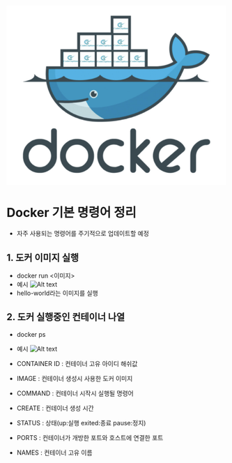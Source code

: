 ![Alt text](image.png)

# Docker 기본 명령어 정리
- 자주 사용되는 명령어를 주기적으로 업데이트할 예정

## 1. 도커 이미지 실행
- docker run <이미지>
- 예시
![Alt text](<스크린샷 2024-01-30 오전 12.59.42.png>)
- hello-world라는 이미지를 실행

## 2. 도커 실행중인 컨테이너 나열
- docker ps
- 예시
![Alt text](<스크린샷 2024-01-30 오전 1.02.18.png>)

- CONTAINER ID : 컨테이너 고유 아이디 해쉬값
- IMAGE : 컨테이너 생성시 사용한 도커 이미지
- COMMAND : 컨테이너 시작시 실행될 명령어
- CREATE : 컨테이너 생성 시간
- STATUS : 상태(up:실행 exited:종료 pause:정지)
- PORTS : 컨테이너가 개방한 포트와 호스트에 연결한 포트
- NAMES : 컨테이너 고유 이름